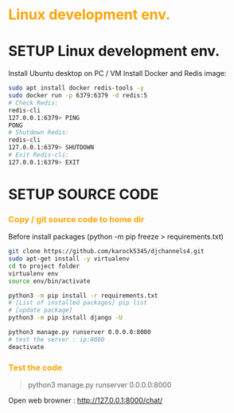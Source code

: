 # <span style="color:orange;">**Linux development env.**</span>

# SETUP Linux development env.
Install Ubuntu desktop on PC / VM
Install Docker and Redis image: 
```bash
sudo apt install docker redis-tools -y
sudo docker run -p 6379:6379 -d redis:5
# Check Redis:
redis-cli
127.0.0.1:6379> PING
PONG
# Shutdown Redis:
redis-cli
127.0.0.1:6379> SHUTDOWN 
# Exit Redis-cli:
127.0.0.1:6379> EXIT 
```


# SETUP SOURCE CODE
### <span style="color:orange;">**Copy / git source code to home dir**</span>

Before install packages (python -m pip freeze > requirements.txt) 

```bash
git clone https://github.com/karock5345/djchannels4.git
sudo apt-get install -y virtualenv
cd to project folder
virtualenv env
source env/bin/activate
```


```bash
python3 -m pip install -r requirements.txt
# [List of installed packages] pip list
# [update package] 
python3 -m pip install django -U

python3 manage.py runserver 0.0.0.0:8000
# test the server : ip:8000
deactivate
```

### <span style="color:orange;">**Test the code**</span>

>python3 manage.py runserver 0.0.0.0:8000

Open web browner : http://127.0.0.1:8000/chat/